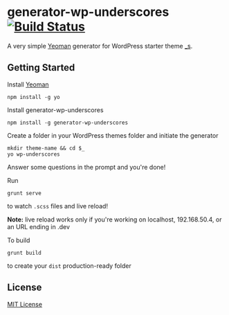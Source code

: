 # generator-wp-underscores [![Build Status](https://secure.travis-ci.org/kdo/generator-wp-underscores.png?branch=master)](https://travis-ci.org/kdo/generator-wp-underscores)

A very simple [Yeoman](http://yeoman.io) generator for WordPress starter theme [_s](github.com/automattic/_s).


## Getting Started

Install [Yeoman](http://yeoman.io)

```
npm install -g yo
```

Install generator-wp-underscores

```
npm install -g generator-wp-underscores
```

Create a folder in your WordPress themes folder and initiate the generator

```
mkdir theme-name && cd $_
yo wp-underscores
```

Answer some questions in the prompt and you're done!

Run

```
grunt serve
```
to watch `.scss` files and live reload!

**Note:** live reload works only if you're working on localhost, 192.168.50.4, or an URL ending in .dev

To build

```
grunt build
```
to create your `dist` production-ready folder


## License

[MIT License](http://en.wikipedia.org/wiki/MIT_License)
